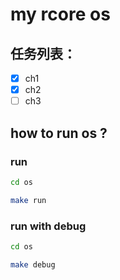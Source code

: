 # my rcore os

## 任务列表：
- [x] ch1
- [x] ch2
- [ ] ch3

## how to run os ?

### run
``` bash
cd os

make run

```

### run with debug

``` bash
cd os

make debug
```